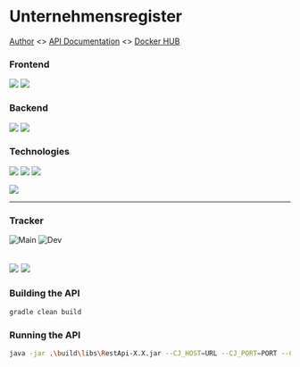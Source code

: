 # Unternehmensregister

[Author](https://github.com/DubskySteam) <> [API Documentation](http://185.194.217.213:8080/swagger-ui/index.html) <> [Docker HUB](https://hub.docker.com/r/dubskysteam/cyberjobs)

### Frontend
![](https://img.shields.io/badge/Website-1.3-green?style=for-the-badge&logo=next.js)
![](https://img.shields.io/badge/Desktop-Unclear-red?style=for-the-badge&logo=compose)

### Backend
![](https://img.shields.io/badge/Database-1.4-green?style=for-the-badge&logo=postgresql)
![](https://img.shields.io/badge/Rest%20API-1.4-green?style=for-the-badge&logo=Spring)

### Technologies
![](https://img.shields.io/badge/Database-PostgreSQL-blue?style=for-the-badge&logo=mysql)
![](https://img.shields.io/badge/Build-Gradle-blue?style=for-the-badge&logo=Gradle)
![](https://img.shields.io/badge/Deployment-Docker-blue?style=for-the-badge&logo=Docker)

![](https://img.shields.io/badge/Development%20Server-Ubuntu%2020.04%20LTS-orange?style=for-the-badge&logo=Ubuntu)
___
### Tracker
![Main](https://img.shields.io/github/last-commit/Software-Projekt-2022/Unternehmensregister/main?style=for-the-badge)
![Dev](https://img.shields.io/github/last-commit/Software-Projekt-2022/Unternehmensregister/dev?style=for-the-badge)

![](https://img.shields.io/github/issues-raw/Software-Projekt-2022/Unternehmensregister?style=for-the-badge)
![](https://img.shields.io/github/issues-pr-raw/Software-Projekt-2022/Unternehmensregister?style=for-the-badge)
---
### Building the API
```gradle
gradle clean build
```
### Running the API
```bash
java -jar .\build\libs\RestApi-X.X.jar --CJ_HOST=URL --CJ_PORT=PORT --CJ_DB=DBNAME --CJ_USER=DBUSER --CJ_PW=DBPASSWORD
```